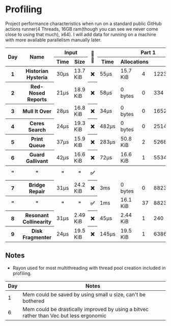 # Profiling
Project performance characteristics when run on a standard public GitHub actions runner(4 Threads, 16GB ram(though you can see we never come close to using that much), x64). I will add data for running on a machine with more available parallelism manually later.
<table>
  <thread>
    <tr>
      <th rowspan="2">Day</th>
      <th rowspan="2">Name</th>
      <th colspan="2">Input</th>
      <th rowspan="2">🔢🧵</th>
      <th colspan="4">Part 1</th>
      <th colspan="4">Part 2</th>
    </tr>
    <tr>
      <th>Time</th>
      <th>Size</th>
      <th>Time</th>
      <th colspan="2">Allocations</th>
      <th>Result</th>
      <th>Time</th>
      <th colspan="2">Allocations</th>
      <th>Result</th>
    </tr>
  </thread>
  <tbody id="results">
<tr>
<th>1</th>
<th>Historian Hysteria</th>
<td>30µs</td>
<td>13.7 KiB</td>
<th>❌</th>
<td>55µs</td>
<td>15.7 KiB</td><td>4</td>
<td>1223326</td>
<td>55µs</td>
<td>15.7 KiB</td><td>4</td>
<td>21070419</td>
</tr>
<tr>
<th>2</th>
<th>Red-Nosed Reports</th>
<td>21µs</td>
<td>18.9 KiB</td>
<th>❌</th>
<td>58µs</td>
<td>0 bytes</td><td>0</td>
<td>334</td>
<td>157µs</td>
<td>0 bytes</td><td>0</td>
<td>400</td>
</tr>
<tr>
<th>3</th>
<th>Mull It Over</th>
<td>28µs</td>
<td>16.8 KiB</td>
<th>❌</th>
<td>34µs</td>
<td>0 bytes</td><td>0</td>
<td>165225049</td>
<td>72µs</td>
<td>0 bytes</td><td>0</td>
<td>108830766</td>
</tr>
<tr>
<th>4</th>
<th>Ceres Search</th>
<td>24µs</td>
<td>19.3 KiB</td>
<th>❌</th>
<td>482µs</td>
<td>0 bytes</td><td>0</td>
<td>2514</td>
<td>199µs</td>
<td>0 bytes</td><td>0</td>
<td>1888</td>
</tr>
<tr>
<th>5</th>
<th>Print Queue</th>
<td>37µs</td>
<td>15.9 KiB</td>
<th>❌</th>
<td>283µs</td>
<td>50.8 KiB</td><td>2</td>
<td>5268</td>
<td>357µs</td>
<td>50.8 KiB</td><td>2</td>
<td>5799</td>
</tr>
<tr>
<th>6</th>
<th>Guard Gallivant</th>
<td>42µs</td>
<td>16.6 KiB</td>
<th>❌</th>
<td>72µs</td>
<td>16.6 KiB</td><td>1</td>
<td>5534</td>
<td>26ms</td>
<td>17.6 KiB</td><td>2</td>
<td>2262</td>
</tr>
<tr>
<th>"</th>
<th>"</th>
<th>"</th>
<th>"</th>
<th>✅</th>
<th></th>
<th></th>
<th></th>
<th></th>
<td>14ms</td>
<td>37.7 KiB</td><td>19</td>
<td>2262</td>
</tr>
<tr>
<th>7</th>
<th>Bridge Repair</th>
<td>31µs</td>
<td>24.2 KiB</td>
<th>❌</th>
<td>3ms</td>
<td>0 bytes</td><td>0</td>
<td>882304362421</td>
<td>4ms</td>
<td>0 bytes</td><td>0</td>
<td>145149066755184</td>
</tr>
<tr>
<th>"</th>
<th>"</th>
<th>"</th>
<th>"</th>
<th>✅</th>
<td>1ms</td>
<td>16.1 KiB</td><td>37</td>
<td>882304362421</td>
<td>2ms</td>
<td>16.1 KiB</td><td>37</td>
<td>145149066755184</td>
</tr>
<tr>
<th>8</th>
<th>Resonant Collinearity</th>
<td>31µs</td>
<td>2.49 KiB</td>
<th>❌</th>
<td>45µs</td>
<td>2.44 KiB</td><td>1</td>
<td>240</td>
<td>48µs</td>
<td>2.44 KiB</td><td>1</td>
<td>955</td>
</tr>
<tr>
<th>9</th>
<th>Disk Fragmenter</th>
<td>24µs</td>
<td>19.5 KiB</td>
<th>❌</th>
<td>145µs</td>
<td>19.5 KiB</td><td>1</td>
<td>6386640365805</td>
<td>29ms</td>
<td>142 KiB</td><td>14</td>
<td>6423258376982</td>
</tr>
</tbody>
</table>

## Notes
 - Rayon used for most multithreading with thread pool creation included in profiling.

| Day | Notes                                                                                        |
|-----|----------------------------------------------------------------------------------------------|
| 1   | Mem could be saved by using small u size, can't be bothered                                  |
| 6   | Mem could be drastically improved by using a bitvec rather than Vec<bool> but less ergonomic |
